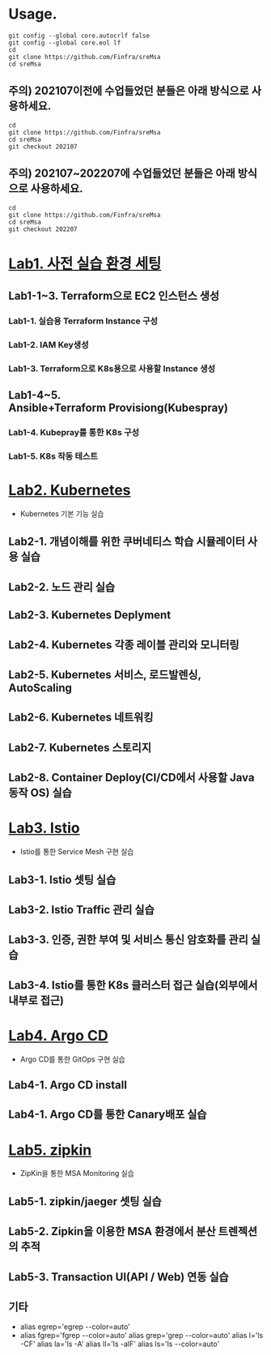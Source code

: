 # Usage.
```
git config --global core.autocrlf false
git config --global core.eol lf
cd
git clone https://github.com/Finfra/sreMsa
cd sreMsa
```

## 주의) 202107이전에 수업들었던 분들은 아래 방식으로 사용하세요.
```
cd
git clone https://github.com/Finfra/sreMsa
cd sreMsa
git checkout 202107
```

## 주의) 202107~202207에 수업들었던 분들은 아래 방식으로 사용하세요.
```
cd
git clone https://github.com/Finfra/sreMsa
cd sreMsa
git checkout 202207
```


# [Lab1. 사전 실습 환경 세팅](./Lab1.Kubespray/)
## Lab1-1~3. Terraform으로 EC2 인스턴스 생성
### Lab1-1. 실습용 Terraform Instance 구성 
### Lab1-2. IAM Key생성 
### Lab1-3. Terraform으로 K8s용으로 사용할 Instance 생성
## Lab1-4~5. Ansible+Terraform Provisiong(Kubespray)
### Lab1-4. Kubepray를 통한 K8s 구성 
### Lab1-5. K8s 작동 테스트

# [Lab2. Kubernetes](./Lab2.Kubernetes/)
* Kubernetes 기본 기능 실습
## Lab2-1. 개념이해를 위한 쿠버네티스 학습 시뮬레이터 사용 실습
## Lab2-2. 노드 관리 실습
## Lab2-3. Kubernetes Deplyment
## Lab2-4. Kubernetes 각종 레이블 관리와 모니터링
## Lab2-5. Kubernetes 서비스, 로드발렌싱, AutoScaling
## Lab2-6. Kubernetes 네트워킹
## Lab2-7. Kubernetes 스토리지
## Lab2-8. Container Deploy(CI/CD에서 사용할 Java 동작 OS) 실습

# [Lab3. Istio](./Lab3.Istio/)
* Istio를 통한 Service Mesh 구현 실습
## Lab3-1. Istio 셋팅 실습
## Lab3-2. Istio Traffic 관리 실습
## Lab3-3. 인증, 권한 부여 및 서비스 통신 암호화를 관리 실습
## Lab3-4. Istio를 통한 K8s 클러스터 접근 실습(외부에서 내부로 접근)

# [Lab4. Argo CD](./Lab4.ArgoCd/)
* Argo CD를 통한 GitOps 구현 실습
## Lab4-1. Argo CD install
## Lab4-1. Argo CD를 통한 Canary배포 실습

# [Lab5. zipkin](./Lab5.Zipkin/)
* ZipKin을 통한 MSA Monitoring 실습
## Lab5-1. zipkin/jaeger 셋팅 실습
## Lab5-2. Zipkin을 이용한 MSA 환경에서 분산 트렌젝션의 추적
## Lab5-3. Transaction UI(API / Web) 연동 실습


## 기타

* alias egrep='egrep --color=auto'
* alias fgrep='fgrep --color=auto'
alias grep='grep --color=auto'
alias l='ls -CF'
alias la='ls -A'
alias ll='ls -alF'
alias ls='ls --color=auto'

